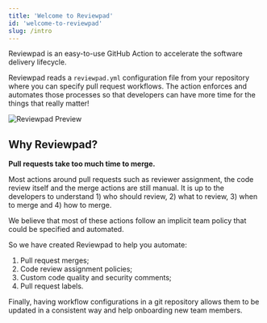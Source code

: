 ```yaml
---
title: 'Welcome to Reviewpad'
id: 'welcome-to-reviewpad'
slug: /intro
---
```


Reviewpad is an easy-to-use GitHub Action to accelerate the software delivery lifecycle. 

Reviewpad reads a `reviewpad.yml` configuration file from your repository where you can specify pull request workflows. The action enforces and automates those processes so that developers can have more time for the things that really matter!

![Reviewpad Preview](/img/0f78539-Reviewpad_Preview_A2x_1.png)

## Why Reviewpad?

**Pull requests take too much time to merge.**

Most actions around pull requests such as reviewer assignment, the code review itself and the merge actions are still manual. It is up to the developers to understand 1) who should review, 2) what to review, 3) when to merge and 4) how to merge. 

We believe that most of these actions follow an implicit team policy that could be specified and automated.

So we have created Reviewpad to help you automate:

1. Pull request merges;
2. Code review assignment policies;
3. Custom code quality and security comments;
4. Pull request labels.

Finally, having workflow configurations in a git repository allows them to be updated in a consistent way and help onboarding new team members.